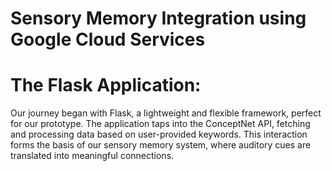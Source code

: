 # Sensory Memory Integration using Google Cloud Services
# The Flask Application:
Our journey began with Flask, a lightweight and flexible framework, perfect for our prototype. The application taps into the ConceptNet API, fetching and processing data based on user-provided keywords. This interaction forms the basis of our sensory memory system, where auditory cues are translated into meaningful connections.
